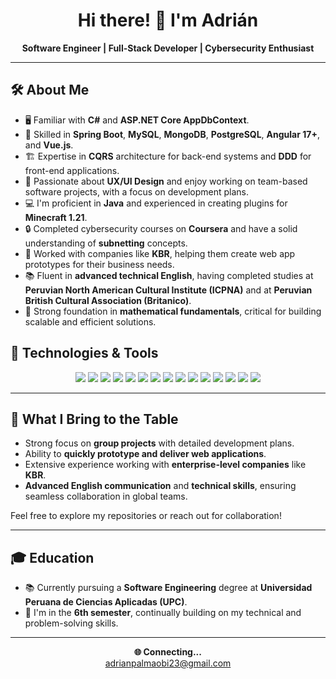 <h1 align="center">Hi there! 👋 I'm Adrián</h1>

<p align="center">
  <strong>Software Engineer | Full-Stack Developer | Cybersecurity Enthusiast</strong>
</p>

---

## 🛠️ About Me
- 🖥️ Familiar with **C#** and **ASP.NET Core AppDbContext**.
- 🌱 Skilled in **Spring Boot**, **MySQL**, **MongoDB**, **PostgreSQL**, **Angular 17+**, and **Vue.js**.
- 🏗️ Expertise in **CQRS** architecture for back-end systems and **DDD** for front-end applications.
- 🎨 Passionate about **UX/UI Design** and enjoy working on team-based software projects, with a focus on development plans.
- 💻 I'm proficient in **Java** and experienced in creating plugins for **Minecraft 1.21**.
- 🔒 Completed cybersecurity courses on **Coursera** and have a solid understanding of **subnetting** concepts.
- 🏢 Worked with companies like **KBR**, helping them create web app prototypes for their business needs.
- 📚 Fluent in **advanced technical English**, having completed studies at **Peruvian North American Cultural Institute (ICPNA)** and at **Peruvian British Cultural Association (Britanico)**.
- 🧠 Strong foundation in **mathematical fundamentals**, critical for building scalable and efficient solutions.

## 🔧 Technologies & Tools

<div align="center">
  <img src="https://img.shields.io/badge/Java-ED8B00?style=for-the-badge&logo=java&logoColor=white" />
  <img src="https://img.shields.io/badge/Spring_Boot-6DB33F?style=for-the-badge&logo=spring-boot&logoColor=white" />
  <img src="https://img.shields.io/badge/MySQL-4479A1?style=for-the-badge&logo=mysql&logoColor=white" />
  <img src="https://img.shields.io/badge/MongoDB-47A248?style=for-the-badge&logo=mongodb&logoColor=white" />
  <img src="https://img.shields.io/badge/PostgreSQL-4169E1?style=for-the-badge&logo=postgresql&logoColor=white" />
  <img src="https://img.shields.io/badge/Angular-DD0031?style=for-the-badge&logo=angular&logoColor=white" />
  <img src="https://img.shields.io/badge/Vue.js-35495E?style=for-the-badge&logo=vue.js&logoColor=4FC08D" />
  <img src="https://img.shields.io/badge/C%23-239120?style=for-the-badge&logo=c-sharp&logoColor=white" />
  <img src="https://img.shields.io/badge/ASP.NET-512BD4?style=for-the-badge&logo=dotnet&logoColor=white" />
  <img src="https://img.shields.io/badge/JavaScript-F7DF1E?style=for-the-badge&logo=javascript&logoColor=black" />
  <img src="https://img.shields.io/badge/Node.js-339933?style=for-the-badge&logo=node.js&logoColor=white" />
  <img src="https://img.shields.io/badge/TypeScript-007ACC?style=for-the-badge&logo=typescript&logoColor=white" />
  <img src="https://img.shields.io/badge/CSS-1572B6?style=for-the-badge&logo=css3&logoColor=white" />
  <img src="https://img.shields.io/badge/React-61DAFB?style=for-the-badge&logo=react&logoColor=black" />
  <img src="https://img.shields.io/badge/UX/UI-32CD32?style=for-the-badge&logo=adobe&logoColor=white" />
</div>


---

## 🚀 What I Bring to the Table

- Strong focus on **group projects** with detailed development plans.
- Ability to **quickly prototype and deliver web applications**.
- Extensive experience working with **enterprise-level companies** like **KBR**.
- **Advanced English communication** and **technical skills**, ensuring seamless collaboration in global teams.

Feel free to explore my repositories or reach out for collaboration!

---

## 🎓 Education

- 📚 Currently pursuing a **Software Engineering** degree at **Universidad Peruana de Ciencias Aplicadas (UPC)**.
- 🏫 I'm in the **6th semester**, continually building on my technical and problem-solving skills.

---

<p align="center">
  <strong>🌐 Connecting...</strong><br/>
  <a href="mailto:your.email@example.com">adrianpalmaobi23@gmail.com</a></a>
</p>
